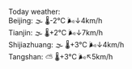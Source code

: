 Today weather:  
Beijing: 🌫  🌡️-2°C 🌬️↓4km/h  
Tianjin: 🌫  🌡️+2°C 🌬️↓7km/h  
Shijiazhuang: 🌫  🌡️+3°C 🌬️↓4km/h  
Tangshan: ⛅️  🌡️+3°C 🌬️↖5km/h  
